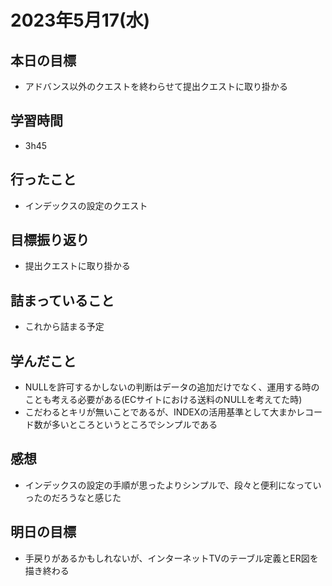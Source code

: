 # 2023年5月17(水)

## 本日の目標
- アドバンス以外のクエストを終わらせて提出クエストに取り掛かる 

## 学習時間
- 3h45

## 行ったこと
- インデックスの設定のクエスト
   
## 目標振り返り
- 提出クエストに取り掛かる

## 詰まっていること
- これから詰まる予定

## 学んだこと
- NULLを許可するかしないの判断はデータの追加だけでなく、運用する時のことも考える必要がある(ECサイトにおける送料のNULLを考えてた時)
- こだわるとキリが無いことであるが、INDEXの活用基準として大まかレコード数が多いところというところでシンプルである

## 感想
- インデックスの設定の手順が思ったよりシンプルで、段々と便利になっていったのだろうなと感じた

## 明日の目標
- 手戻りがあるかもしれないが、インターネットTVのテーブル定義とER図を描き終わる